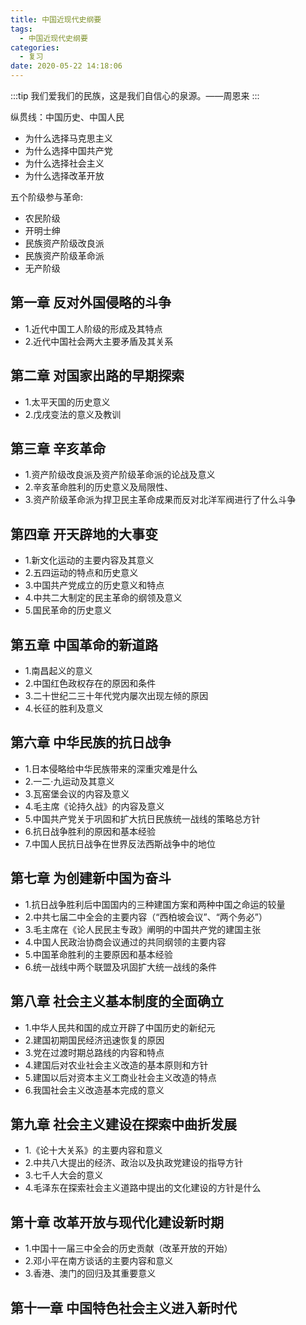 ```yaml
---
title: 中国近现代史纲要
tags:
  - 中国近现代史纲要
categories:
  - 复习
date: 2020-05-22 14:18:06
---
```

:::tip
我们爱我们的民族，这是我们自信心的泉源。——周恩来
:::
<!-- more -->
纵贯线：中国历史、中国人民
 - 为什么选择马克思主义
 - 为什么选择中国共产党
 - 为什么选择社会主义
 - 为什么选择改革开放

五个阶级参与革命:
 - 农民阶级
 - 开明士绅
 - 民族资产阶级改良派
 - 民族资产阶级革命派
 - 无产阶级

## 第一章 反对外国侵略的斗争

- 1.近代中国工人阶级的形成及其特点
- 2.近代中国社会两大主要矛盾及其关系

## 第二章 对国家出路的早期探索

- 1.太平天国的历史意义
- 2.戊戌变法的意义及教训
 
## 第三章 辛亥革命

- 1.资产阶级改良派及资产阶级革命派的论战及意义
- 2.辛亥革命胜利的历史意义及局限性、
- 3.资产阶级革命派为捍卫民主革命成果而反对北洋军阀进行了什么斗争

## 第四章 开天辟地的大事变

- 1.新文化运动的主要内容及其意义
- 2.五四运动的特点和历史意义
- 3.中国共产党成立的历史意义和特点
- 4.中共二大制定的民主革命的纲领及意义
- 5.国民革命的历史意义

## 第五章 中国革命的新道路

- 1.南昌起义的意义
- 2.中国红色政权存在的原因和条件
- 3.二十世纪二三十年代党内屡次出现左倾的原因
- 4.长征的胜利及意义

## 第六章 中华民族的抗日战争

- 1.日本侵略给中华民族带来的深重灾难是什么
- 2.一二·九运动及其意义
- 3.瓦窑堡会议的内容及意义
- 4.毛主席《论持久战》的内容及意义
- 5.中国共产党关于巩固和扩大抗日民族统一战线的策略总方针
- 6.抗日战争胜利的原因和基本经验
- 7.中国人民抗日战争在世界反法西斯战争中的地位

## 第七章 为创建新中国为奋斗

- 1.抗日战争胜利后中国国内的三种建国方案和两种中国之命运的较量
- 2.中共七届二中全会的主要内容（“西柏坡会议”、“两个务必”）
- 3.毛主席在《论人民民主专政》阐明的中国共产党的建国主张
- 4.中国人民政治协商会议通过的共同纲领的主要内容
- 5.中国革命胜利的主要原因和基本经验
- 6.统一战线中两个联盟及巩固扩大统一战线的条件

## 第八章 社会主义基本制度的全面确立

- 1.中华人民共和国的成立开辟了中国历史的新纪元
- 2.建国初期国民经济迅速恢复的原因
- 3.党在过渡时期总路线的内容和特点
- 4.建国后对农业社会主义改造的基本原则和方针
- 5.建国以后对资本主义工商业社会主义改造的特点
- 6.我国社会主义改造基本完成的意义

## 第九章 社会主义建设在探索中曲折发展

- 1.《论十大关系》的主要内容和意义
- 2.中共八大提出的经济、政治以及执政党建设的指导方针
- 3.七千人大会的意义
- 4.毛泽东在探索社会主义道路中提出的文化建设的方针是什么


## 第十章 改革开放与现代化建设新时期

- 1.中国十一届三中全会的历史贡献（改革开放的开始）
- 2.邓小平在南方谈话的主要内容和意义
- 3.香港、澳门的回归及其重要意义

## 第十一章 中国特色社会主义进入新时代